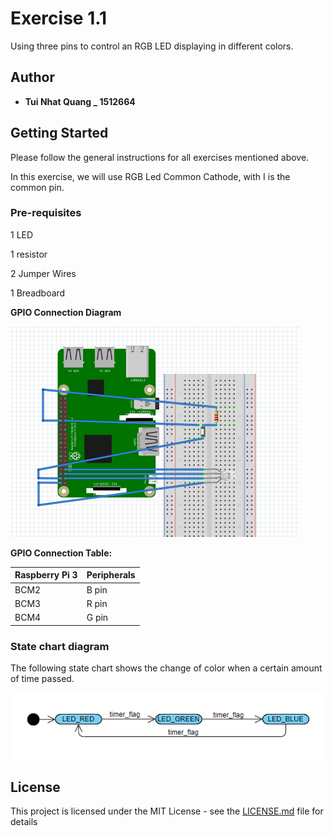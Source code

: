  # Exercise 1.1
 Using three pins to control an RGB LED displaying in different colors.
 
 ## Author
 * **Tui Nhat Quang _ 1512664**
 ## Getting Started
 
Please follow the general instructions for all exercises mentioned above.

In this exercise, we will use RGB Led Common Cathode, with I is the common pin.

 ### Pre-requisites
1 LED

1 resistor

2 Jumper Wires

1 Breadboard

**GPIO Connection Diagram**

 ![N|Connection](https://github.com/lefeno/lab_iot/blob/vinh/Images/%5B1.1%5D%20Diagram.png)
 
**GPIO Connection Table:**

|Raspberry Pi 3|Peripherals|
|:--|:--|
|BCM2|B pin| 
BCM3|R pin
BCM4|G pin

 ### State chart diagram
 
 The following state chart shows the change of color when a certain amount of time passed.
 
 ![State](https://github.com/lefeno/lab_iot/blob/vinh/Images/%5B1.4%5D%20FC_2.PNG)
 
 ## License
 This project is licensed under the MIT License - see the [LICENSE.md](LICENSE.md) file for details
